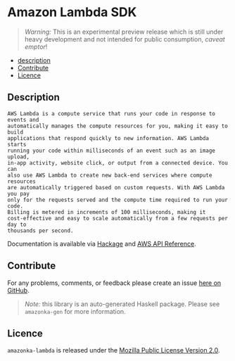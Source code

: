 # Amazon Lambda SDK

> _Warning:_ This is an experimental preview release which is still under heavy development and not intended for public consumption, _caveat emptor_!

* [description](#description)
* [Contribute](#contribute)
* [Licence](#licence)

## Description

    AWS Lambda is a compute service that runs your code in response to events and
    automatically manages the compute resources for you, making it easy to build
    applications that respond quickly to new information. AWS Lambda starts
    running your code within milliseconds of an event such as an image upload,
    in-app activity, website click, or output from a connected device. You can
    also use AWS Lambda to create new back-end services where compute resources
    are automatically triggered based on custom requests. With AWS Lambda you pay
    only for the requests served and the compute time required to run your code.
    Billing is metered in increments of 100 milliseconds, making it
    cost-effective and easy to scale automatically from a few requests per day to
    thousands per second.

Documentation is available via [Hackage](http://hackage.haskell.org/package/amazonka-lambda)
and [AWS API Reference](http://docs.aws.amazon.com/lambda/latest/dg/API_Reference.html).


## Contribute

For any problems, comments, or feedback please create an issue [here on GitHub](https://github.com/brendanhay/amazonka/issues).

> _Note:_ this library is an auto-generated Haskell package. Please see `amazonka-gen` for more information.


## Licence

`amazonka-lambda` is released under the [Mozilla Public License Version 2.0](http://www.mozilla.org/MPL/).
